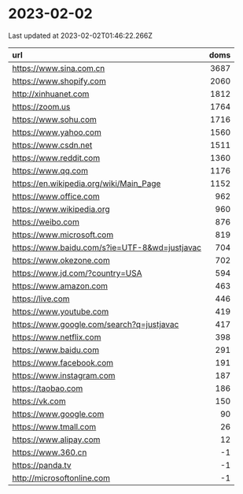 # 2023-02-02

<!-- BEGIN -->
Last updated at 2023-02-02T01:46:22.266Z

url | doms
:- | -:
https://www.sina.com.cn | 3687
https://www.shopify.com | 2060
http://xinhuanet.com | 1812
https://zoom.us | 1764
https://www.sohu.com | 1716
https://www.yahoo.com | 1560
https://www.csdn.net | 1511
https://www.reddit.com | 1360
https://www.qq.com | 1176
https://en.wikipedia.org/wiki/Main_Page | 1152
https://www.office.com | 962
https://www.wikipedia.org | 960
https://weibo.com | 876
https://www.microsoft.com | 819
https://www.baidu.com/s?ie=UTF-8&wd=justjavac | 704
https://www.okezone.com | 702
https://www.jd.com/?country=USA | 594
https://www.amazon.com | 463
https://live.com | 446
https://www.youtube.com | 419
https://www.google.com/search?q=justjavac | 417
https://www.netflix.com | 398
https://www.baidu.com | 291
https://www.facebook.com | 191
https://www.instagram.com | 187
https://taobao.com | 186
https://vk.com | 150
https://www.google.com | 90
https://www.tmall.com | 26
https://www.alipay.com | 12
https://www.360.cn | -1
https://panda.tv | -1
http://microsoftonline.com | -1
<!-- END -->
